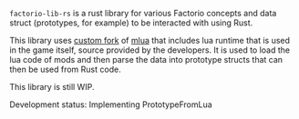 `factorio-lib-rs` is a rust library for various Factorio concepts and data struct (prototypes, for example) to be interacted with using Rust.

This library uses [custom fork](https://github.com/JohnTheCoolingFan/factorio-mlua) of [mlua](https://github.com/khvzak/mlua) that includes lua runtime that is used in the game itself, source provided by the developers. It is used to load the lua code of mods and then parse the data into prototype structs that can then be used from Rust code.

This library is still WIP.

Development status: Implementing PrototypeFromLua
